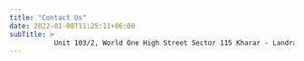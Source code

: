 ```yaml
---
title: "Contact Us"
date: 2022-01-08T11:25:11+06:00
subTitle: >
           Unit 103/2, World One High Street Sector 115 Kharar - Landran Rd, Greater, Sahibzada Ajit Singh Nagar, Punjab 140307, India.
---
```


